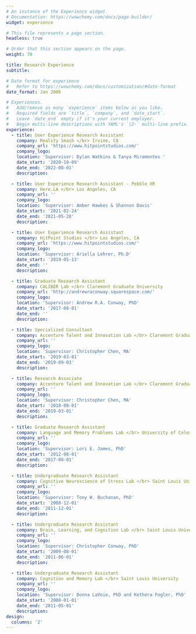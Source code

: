 ```yaml
---
# An instance of the Experience widget.
# Documentation: https://wowchemy.com/docs/page-builder/
widget: experience

# This file represents a page section.
headless: true

# Order that this section appears on the page.
weight: 70

title: Research Experience
subtitle:

# Date format for experience
#   Refer to https://wowchemy.com/docs/customization/#date-format
date_format: Jan 2006

# Experiences.
#   Add/remove as many `experience` items below as you like.
#   Required fields are `title`, `company`, and `date_start`.
#   Leave `date_end` empty if it's your current employer.
#   Begin multi-line descriptions with YAML's `|2-` multi-line prefix.
experience:
  - title: User Experience Research Assistant
    company: Reality Smash </br> Irvine, CA
    company_url: 'https://www.hitpointstudios.com/'
    company_logo: 
    location: 'Supervisor: Dylan Watkins & Tanya Miramontes '
    date_start: '2020-10-09'
    date_end: '2022-08-01'
    description: 

  - title: User Experience Research Assistant - Pebble XR
    company: Here.LA </br> Los Angeles, CA
    company_url: ''
    company_logo: 
    location: 'Supervisor: Amber Hawkes & Shannon Davis'
    date_start: '2021-02-24'
    date_end: '2021-05-28'
    description: 

  - title: User Experience Research Assistant
    company: HitPoint Studios </br> Los Angeles, CA
    company_url: 'https://www.hitpointstudios.com/'
    company_logo: 
    location: 'Supervisor: Ariella Lehrer, Ph.D'
    date_start: '2019-05-13'
    date_end: ''
    description: 

  - title: Graduate Research Assistant
    company: CALIBER Lab </br> Claremont Graduate University
    company_url: 'http://andrewraconway.squarespace.com/'
    company_logo: 
    location: 'Supervisor: Andrew R.A. Conway, PhD'
    date_start: '2017-08-01'
    date_end: ''
    description: 

  - title: Specialized Consultant
    company: Accenture Talent and Innovation Lab </br> Claremont Graduate University
    company_url: ''
    company_logo: 
    location: 'Supervisor: Christopher Chen, MA'
    date_start: '2019-03-01'
    date_end: '2019-09-03'
    description: 

  - title: Research Associate
    company: Accenture Talent and Innovation Lab </br> Claremont Graduate University
    company_url: ''
    company_logo: 
    location: 'Supervisor: Christopher Chen, MA'
    date_start: '2018-08-01'
    date_end: '2019-03-01'
    description: 

  - title: Graduate Research Assistant
    company: Language and Memory Problems Lab </br> University of Colorado Colorado Springs
    company_url: ''
    company_logo: 
    location: 'Supervisor: Lori E. James, PhD'
    date_start: '2012-08-01'
    date_end: '2017-08-01'
    description: 

  - title: Undergraduate Research Assistant
    company: Cognitive Neuroscience of Stress Lab </br> Saint Louis University
    company_url: ''
    company_logo: 
    location: 'Supervisor: Tony W. Buchanan, PhD'
    date_start: '2008-12-01'
    date_end: '2011-12-01'
    description: 

  - title: Undergraduate Research Assistant
    company: Brain, Learning, and Cognition Lab </br> Saint Louis University
    company_url: ''
    company_logo: 
    location: 'Supervisor: Christopher Conway, PhD'
    date_start: '2009-08-01'
    date_end: '2011-06-01'
    description: 

  - title: Undergraduate Research Assistant
    company: Cognition and Memory Lab </br> Saint Louis University
    company_url: ''
    company_logo: 
    location: 'Supervisor: Donna LaVoie, PhD and Kethera Fogler, PhD'
    date_start: '2008-01-01'
    date_end: '2011-05-01'
    description: 
design:
  columns: '2'
---
```

